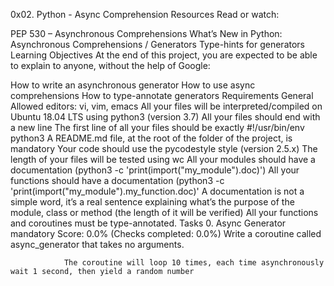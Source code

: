 0x02. Python - Async Comprehension Resources Read or watch:

PEP 530 – Asynchronous Comprehensions What’s New in Python: Asynchronous Comprehensions / Generators Type-hints for generators Learning Objectives At the end of this project, you are expected to be able to explain to anyone, without the help of Google:

How to write an asynchronous generator How to use async comprehensions How to type-annotate generators Requirements General Allowed editors: vi, vim, emacs All your files will be interpreted/compiled on Ubuntu 18.04 LTS using python3 (version 3.7) All your files should end with a new line The first line of all your files should be exactly #!/usr/bin/env python3 A README.md file, at the root of the folder of the project, is mandatory Your code should use the pycodestyle style (version 2.5.x) The length of your files will be tested using wc All your modules should have a documentation (python3 -c 'print(import("my_module").doc)') All your functions should have a documentation (python3 -c 'print(import("my_module").my_function.doc)' A documentation is not a simple word, it’s a real sentence explaining what’s the purpose of the module, class or method (the length of it will be verified) All your functions and coroutines must be type-annotated. Tasks 0. Async Generator mandatory Score: 0.0% (Checks completed: 0.0%) Write a coroutine called async_generator that takes no arguments.

				The coroutine will loop 10 times, each time asynchronously wait 1 second, then yield a random number
